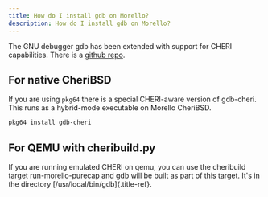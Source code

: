 ```yaml
---
title: How do I install gdb on Morello?
description: How do I install gdb on Morello?
---
```


The GNU debugger gdb has been extended with support for CHERI
capabilities. There is a [github repo](https://github.com/CTSRD-CHERI/gdb).

## For native CheriBSD

If you are using `pkg64` there is a special CHERI-aware
version of gdb-cheri. This runs as a hybrid-mode executable on Morello
CheriBSD.

```bash
pkg64 install gdb-cheri
```

## For QEMU with cheribuild.py

If you are running emulated CHERI on qemu, you can use the cheribuild
target run-morello-purecap and gdb will be built as part of this target.
It\'s in the directory [/usr/local/bin/gdb]{.title-ref}.
